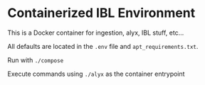 # Containerized IBL Environment 

This is a Docker container for ingestion, alyx, IBL stuff, etc...

All defaults are located in the `.env` file and `apt_requirements.txt`.

Run with `./compose`

Execute commands using `./alyx` as the container entrypoint

